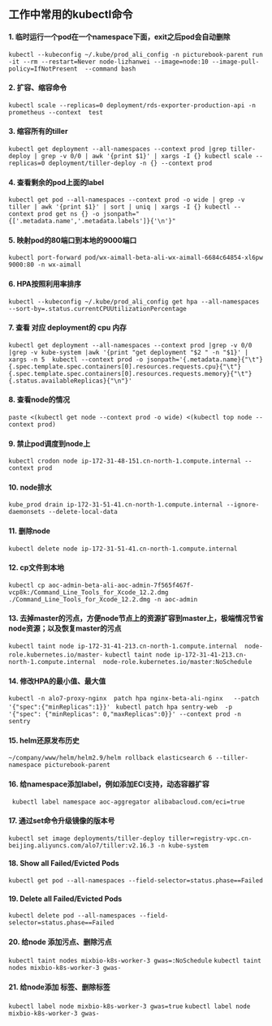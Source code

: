 ## 工作中常用的kubectl命令
#### 1. 临时运行一个pod在一个namespace下面，exit之后pod会自动删除 
`kubectl --kubeconfig ~/.kube/prod_ali_config -n picturebook-parent run -it --rm --restart=Never node-lizhanwei --image=node:10 --image-pull-policy=IfNotPresent  --command bash`
#### 2. 扩容、缩容命令
`kubectl scale --replicas=0 deployment/rds-exporter-production-api -n prometheus --context  test`
#### 3. 缩容所有的tiller
`kubectl get deployment --all-namespaces --context prod |grep tiller-deploy | grep -v 0/0 | awk '{print $1}' | xargs -I {} kubectl scale --replicas=0 deployment/tiller-deploy -n {} --context prod`
#### 4. 查看剩余的pod上面的label
`kubectl get pod --all-namespaces --context prod -o wide | grep -v tiller | awk '{print $1}' | sort | uniq | xargs -I {} kubectl --context prod get ns {} -o jsonpath="{['.metadata.name','.metadata.labels']}{'\n'}"`
#### 5. 映射pod的80端口到本地的9000端口
`kubectl port-forward pod/wx-aimall-beta-ali-wx-aimall-6684c64854-xl6pw  9000:80 -n wx-aimall`
#### 6. HPA按照利用率排序
`kubectl --kubeconfig ~/.kube/prod_ali_config get hpa --all-namespaces  --sort-by=.status.currentCPUUtilizationPercentage`
#### 7. 查看 对应 deployment的 cpu 内存 
`kubectl get deployment --all-namespaces --context prod |grep -v 0/0 |grep -v kube-system |awk '{print "get deployment "$2 " -n "$1}' | xargs -n 5  kubectl --context prod -o jsonpath='{.metadata.name}{"\t"}{.spec.template.spec.containers[0].resources.requests.cpu}{"\t"}{.spec.template.spec.containers[0].resources.requests.memory}{"\t"}{.status.availableReplicas}{"\n"}' `
#### 8. 查看node的情况
`paste <(kubectl get node --context prod -o wide) <(kubectl top node --context prod)`
#### 9. 禁止pod调度到node上
`kubectl crodon node ip-172-31-48-151.cn-north-1.compute.internal --context prod`
#### 10. node排水
`kube_prod drain ip-172-31-51-41.cn-north-1.compute.internal --ignore-daemonsets --delete-local-data`
#### 11. 删除node
`kubectl delete node ip-172-31-51-41.cn-north-1.compute.internal`
#### 12. cp文件到本地
`kubectl cp aoc-admin-beta-ali-aoc-admin-7f565f467f-vcp8k:/Command_Line_Tools_for_Xcode_12.2.dmg ./Command_Line_Tools_for_Xcode_12.2.dmg -n aoc-admin`
#### 13. 去掉master的污点，方便node节点上的资源扩容到master上，极端情况节省node资源；以及恢复master的污点
`kubectl taint node ip-172-31-41-213.cn-north-1.compute.internal  node-role.kubernetes.io/master-`
`kubectl taint node ip-172-31-41-213.cn-north-1.compute.internal  node-role.kubernetes.io/master:NoSchedule`
#### 14. 修改HPA的最小值、最大值
`kubectl -n alo7-proxy-nginx  patch hpa nginx-beta-ali-nginx   --patch '{"spec":{"minReplicas":1}}'`
` kubectl patch hpa sentry-web  -p '{"spec": {"minReplicas": 0,"maxReplicas":0}}' --context prod -n sentry`
#### 15. helm还原发布历史
`~/company/www/helm/helm2.9/helm rollback elasticsearch 6 --tiller-namespace picturebook-parent`
#### 16. 给namespace添加label，例如添加ECI支持，动态容器扩容
` kubectl label namespace aoc-aggregator alibabacloud.com/eci=true`
#### 17. 通过set命令升级镜像的版本号
`kubectl set image deployments/tiller-deploy tiller=registry-vpc.cn-beijing.aliyuncs.com/alo7/tiller:v2.16.3 -n kube-system`
#### 18. Show all Failed/Evicted Pods
`kubectl get pod --all-namespaces --field-selector=status.phase==Failed`
#### 19. Delete all Failed/Evicted Pods
`kubectl delete pod --all-namespaces --field-selector=status.phase==Failed`
#### 20. 给node 添加污点、删除污点
`kubectl taint nodes mixbio-k8s-worker-3 gwas=:NoSchedule`
`kubectl taint nodes mixbio-k8s-worker-3 gwas-`
#### 21. 给node添加 标签、删除标签
`kubectl label node mixbio-k8s-worker-3 gwas=true`
`kubectl label node mixbio-k8s-worker-3 gwas-`



